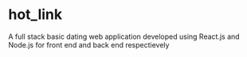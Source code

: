 # hot_link
A full stack basic dating web application developed using React.js and Node.js for front end and back end respectievely
